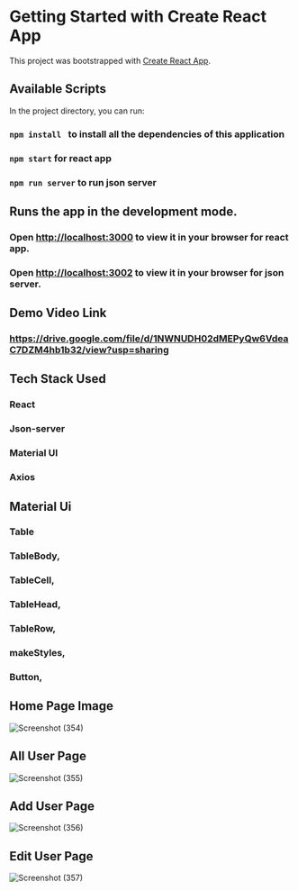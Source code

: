 # Getting Started with Create React App

This project was bootstrapped with [Create React App](https://github.com/facebook/create-react-app).

## Available Scripts

In the project directory, you can run:

### `npm install ` to install all the dependencies of this application

### `npm start` for react app

### `npm run server` to run json server

## Runs the app in the development mode.
### Open [http://localhost:3000](http://localhost:3000) to view it in your browser for react app.
### Open [http://localhost:3002](http://localhost:3002) to view it in your browser for json server.

## Demo Video Link
### https://drive.google.com/file/d/1NWNUDH02dMEPyQw6VdeaC7DZM4hb1b32/view?usp=sharing


## Tech Stack Used

### React

### Json-server

### Material UI

### Axios

## Material Ui

### Table

### TableBody,

### TableCell,

### TableHead,

### TableRow,

### makeStyles,

### Button,

## Home Page Image


![Screenshot (354)](https://user-images.githubusercontent.com/82999578/150663897-48e0c366-2963-4ac6-b074-70ffc2588809.png)
## All User Page


![Screenshot (355)](https://user-images.githubusercontent.com/82999578/150663920-43245d94-ec37-45df-8977-d02d480cac39.png)

## Add User Page

![Screenshot (356)](https://user-images.githubusercontent.com/82999578/150663934-fae06e5c-5fc2-4a8c-9299-fc897d671ae2.png)

##  Edit User Page

![Screenshot (357)](https://user-images.githubusercontent.com/82999578/150663951-070b9237-6ec8-42eb-8da7-2489e1a32537.png)


